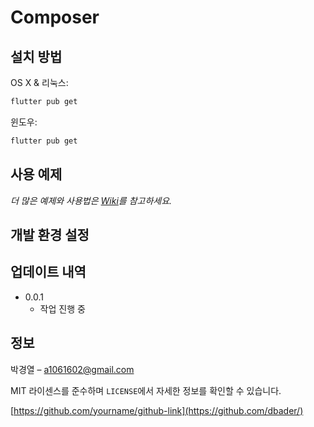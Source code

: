 # Composer

## 설치 방법

OS X & 리눅스:

```sh
flutter pub get
```

윈도우:

```sh
flutter pub get
```

## 사용 예제

_더 많은 예제와 사용법은 [Wiki][wiki]를 참고하세요._

## 개발 환경 설정

## 업데이트 내역

- 0.0.1
  - 작업 진행 중

## 정보

박경열 – a1061602@gmail.com

MIT 라이센스를 준수하며 `LICENSE`에서 자세한 정보를 확인할 수 있습니다.

[https://github.com/yourname/github-link](https://github.com/dbader/)

[wiki]: https://github.com/ComposerLab/composer-app/wiki
